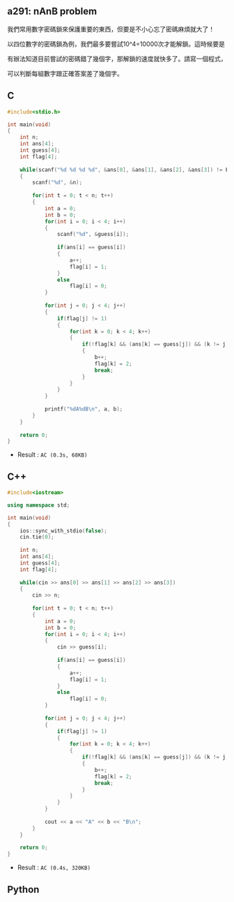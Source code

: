 ## a291: nAnB problem
我們常用數字密碼鎖來保護重要的東西，但要是不小心忘了密碼麻煩就大了！

以四位數字的密碼鎖為例，我們最多要嘗試10^4=10000次才能解鎖。這時候要是

有辦法知道目前嘗試的密碼錯了幾個字，那解鎖的速度就快多了。請寫一個程式，

可以判斷每組數字跟正確答案差了幾個字。

## C
```C
#include<stdio.h>

int main(void)
{
	int n;
	int ans[4];
	int guess[4];
	int flag[4];
	
	while(scanf("%d %d %d %d", &ans[0], &ans[1], &ans[2], &ans[3]) != EOF)
	{
		scanf("%d", &n);
		
		for(int t = 0; t < n; t++)
		{
			int a = 0;
			int b = 0;
			for(int i = 0; i < 4; i++)
			{
				scanf("%d", &guess[i]);
				
				if(ans[i] == guess[i])
				{
					a++;
					flag[i] = 1;
				}
				else
					flag[i] = 0;
			}
			
			for(int j = 0; j < 4; j++)
			{
				if(flag[j] != 1)
				{
					for(int k = 0; k < 4; k++)
					{
						if(!flag[k] && (ans[k] == guess[j]) && (k != j))
						{
							b++;
							flag[k] = 2;
							break;
						}
					}
				}
			}
			
			printf("%dA%dB\n", a, b);
		}
	}
	
	return 0;
}
```
 * Result : `AC (0.3s, 68KB)`

## C++
```C++
#include<iostream>

using namespace std;

int main(void)
{
	ios::sync_with_stdio(false);
	cin.tie(0);
	
	int n;
	int ans[4];
	int guess[4];
	int flag[4];
	
	while(cin >> ans[0] >> ans[1] >> ans[2] >> ans[3])
	{
		cin >> n;
		
		for(int t = 0; t < n; t++)
		{
			int a = 0;
			int b = 0;
			for(int i = 0; i < 4; i++)
			{
				cin >> guess[i];
				
				if(ans[i] == guess[i])
				{
					a++;
					flag[i] = 1;
				}
				else
					flag[i] = 0;
			}
			
			for(int j = 0; j < 4; j++)
			{
				if(flag[j] != 1)
				{
					for(int k = 0; k < 4; k++)
					{
						if(!flag[k] && (ans[k] == guess[j]) && (k != j))
						{
							b++;
							flag[k] = 2;
							break;
						}
					}
				}
			}
			
			cout << a << "A" << b << "B\n";
		}
	}
	
	return 0;
}
```
 * Result : `AC (0.4s, 320KB)`

## Python
```python

```
